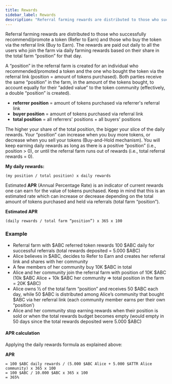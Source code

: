 ```yaml
---
title: Rewards
sidebar_label: Rewards
description: "Referral farming rewards are distributed to those who successfully recommend/promote a token (Refer to Earn) and those who buy the token via the referral link (Buy to Earn)."
---
```



Referral farming rewards are distributed to those who successfully recommend/promote a token (Refer to Earn) and those who buy the token via the referral link (Buy to Earn). The rewards are paid out daily to all the users who join the farm via daily farming rewards based on their share in the total farm “position” for that day. 

A “position” in the referral farm is created for an individual who recommended/promoted a token and the one who bought the token via the referral link (position = amount of tokens purchased). Both parties receive the same “position” in the farm, in the amount of the tokens bought, to account equally for their “added value” to the token community (effectively, a double “position” is created).   

- **referrer position** = amount of tokens purchased via referrer's referral link
- **buyer position** = amount of tokens purchased via referral link
- **total position** = all referrers' positions + all buyers' positions

The higher your share of the total position, the bigger your slice of the daily rewards. Your “position” can increase when you buy more tokens, or decrease when you sell your tokens (Buy-and-Hold mechanism). You will keep earning daily rewards as long as there is a positive “position” (i.e., position > 0), or until the referral farm runs out of rewards (i.e., total referral rewards = 0). 

**My daily rewards:**

`(my position / total position) x daily rewards`

Estimated **APR** (Annual Percentage Rate) is an indicator of current rewards one can earn for the value of tokens purchased. Keep in mind that this is an estimated rate which can increase or decrease depending on the total amount of tokens purchased and held via referrals (total farm “position”).

**Estimated APR**

`(daily rewards / total farm “position”) x 365 x 100`

### Example

- Referral farm with $ABC referred token rewards 100 $ABC daily for successful referrals (total rewards deposited = 5.000 $ABC)
- Alice believes in $ABC, decides to Refer to Earn and creates her referral link and shares with her community
- A few members of her community buy 10K $ABC in total  
- Alice and her community join the referral farm with position of 10K $ABC (10k $ABC Alice + 10k $ABC her community => total position in the farm = 20K $ABC)
- Alice owns ½ of the total farm “position” and receives 50 $ABC each day, while 50 $ABC is distributed among Alice’s community that bought $ABC via her referral link (each community member earns per their own “position’)
- Alice and her community stop earning rewards when their position is sold or when the total rewards budget becomes empty (would empty in 50 days since the total rewards deposited were 5.000 $ABC)

#### APR calculation 

Applying the daily rewards formula as explained above:

**APR** 
```
= 100 $ABC daily rewards / (5.000 $ABC Alice + 5.000 $ATTR Alice community) x 365 x 100
= 100 $ABC / 10.000 $ABC x 365 x 100
= 365%  
````






